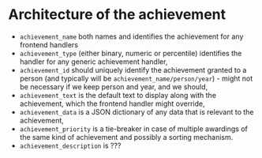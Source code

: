# Architecture of the achievement

- `achievement_name` both names and identifies the achievement for any frontend handlers
- `achievement_type` (either binary, numeric or percentile) identifies the handler for any generic achievement handler,
- `achievement_id` should uniquely identify the achievement granted to a person (and typically will be `achievement_name/person/year`) - might not be necessary if we keep person and year, and we should,
- `achievement_text` is the default text to display along with the achievement, which the frontend handler might override,
- `achievement_data` is a JSON dictionary of any data that is relevant to the achievement,
- `achievement_priority` is a tie-breaker in case of multiple awardings of the same kind of achievement and possibly a sorting mechanism.
- `achievement_description` is ???